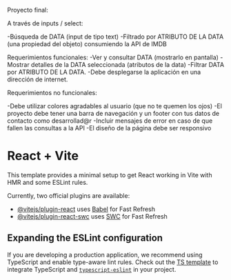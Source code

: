 Proyecto final:

A través de inputs / select:

-Búsqueda de DATA (input de tipo text)
-Filtrado por ATRIBUTO DE LA DATA (una propiedad del objeto) consumiendo la API de IMDB

Requerimientos funcionales:
-Ver y consultar DATA (mostrarlo en pantalla)
-Mostrar detalles de la DATA seleccionada (atributos de la data)
-Filtrar DATA por  ATRIBUTO DE LA DATA.
-Debe desplegarse la aplicación en una dirección de internet.

Requerimientos no funcionales:

-Debe utilizar colores agradables al usuario (que no te quemen los ojos)
-El proyecto debe tener una barra de navegación y un footer con tus datos de contacto como desarrollad@r
-Incluir mensajes de error en caso de que fallen las consultas a la API
-El diseño de la página debe ser responsivo


# React + Vite

This template provides a minimal setup to get React working in Vite with HMR and some ESLint rules.

Currently, two official plugins are available:

- [@vitejs/plugin-react](https://github.com/vitejs/vite-plugin-react/blob/main/packages/plugin-react/README.md) uses [Babel](https://babeljs.io/) for Fast Refresh
- [@vitejs/plugin-react-swc](https://github.com/vitejs/vite-plugin-react-swc) uses [SWC](https://swc.rs/) for Fast Refresh

## Expanding the ESLint configuration

If you are developing a production application, we recommend using TypeScript and enable type-aware lint rules. Check out the [TS template](https://github.com/vitejs/vite/tree/main/packages/create-vite/template-react-ts) to integrate TypeScript and [`typescript-eslint`](https://typescript-eslint.io) in your project.
